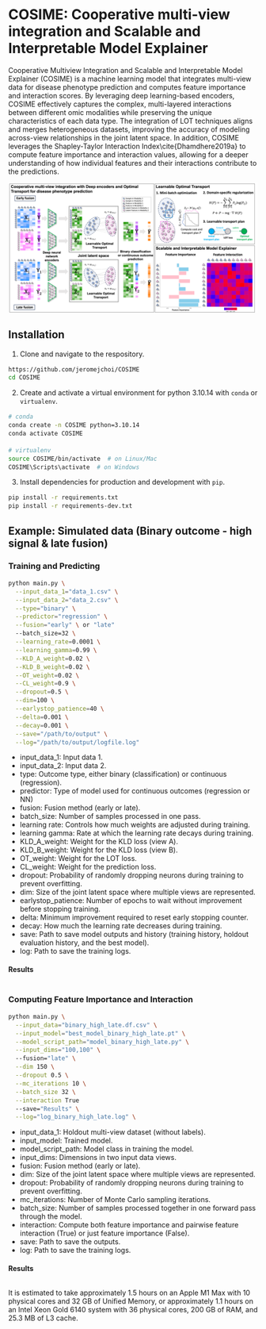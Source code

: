 # COSIME: Cooperative multi-view integration and Scalable and Interpretable Model Explainer

Cooperative Multiview Integration and Scalable and Interpretable Model Explainer (COSIME) is a machine learning model that integrates multi-view data for disease phenotype prediction and computes feature importance and interaction scores. By leveraging deep learning-based encoders, COSIME effectively captures the complex, multi-layered interactions between different omic modalities while preserving the unique characteristics of each data type. The integration of LOT techniques aligns and merges heterogeneous datasets, improving the accuracy of modeling across-view relationships in the joint latent space. In addition, COSIME leverages the Shapley-Taylor Interaction Index\cite{Dhamdhere2019a} to compute feature importance and interaction values, allowing for a deeper understanding of how individual features and their interactions contribute to the predictions.

![Title](Images/Fig1_Coop_Git.png "Title")

## Installation
1. Clone and navigate to the respository.
```bash
https://github.com/jeromejchoi/COSIME
cd COSIME
```
2. Create and activate a virtual environment for python 3.10.14 with `conda` or `virtualenv`.
```bash
# conda
conda create -n COSIME python=3.10.14
conda activate COSIME

# virtualenv
source COSIME/bin/activate  # on Linux/Mac
COSIME\Scripts\activate  # on Windows
```
3. Install dependencies for production and development with `pip`.
```bash
pip install -r requirements.txt
pip install -r requirements-dev.txt
```
## Example: Simulated data (Binary outcome - high signal & late fusion)
### Training and Predicting
```bash
python main.py \
  --input_data_1="data_1.csv" \
  --input_data_2="data_2.csv" \
  --type="binary" \
  --predictor="regression" \
  --fusion="early" \ or "late"
  --batch_size=32 \
  --learning_rate=0.0001 \
  --learning_gamma=0.99 \
  --KLD_A_weight=0.02 \
  --KLD_B_weight=0.02 \
  --OT_weight=0.02 \
  --CL_weight=0.9 \
  --dropout=0.5 \
  --dim=100 \
  --earlystop_patience=40 \
  --delta=0.001 \
  --decay=0.001 \
  --save="/path/to/output" \
  --log="/path/to/output/logfile.log"
```
* input_data_1: Input data 1.
* input_data_2: Input data 2.
* type: Outcome type, either binary (classification) or continuous (regression).
* predictor: Type of model used for continuous outcomes (regression or NN)
* fusion: Fusion method (early or late).
* batch_size: Number of samples processed in one pass.
* learning rate: Controls how much weights are adjusted during training.
* learning gamma: Rate at which the learning rate decays during training.
* KLD_A_weight: Weight for the KLD loss (view A).
* KLD_B_weight: Weight for the KLD loss (view B).
* OT_weight: Weight for the LOT loss.
* CL_weight: Weight for the prediction loss.
* dropout: Probability of randomly dropping neurons during training to prevent overfitting.
* dim: Size of the joint latent space where multiple views are represented.
* earlystop_patience: Number of epochs to wait without improvement before stopping training.
* delta: Minimum improvement required to reset early stopping counter.
* decay: How much the learning rate decreases during training.
* save: Path to save model outputs and history (training history, holdout evaluation history, and the best model).
* log: Path to save the training logs.

#### Results
```bash
```


### Computing Feature Importance and Interaction
```bash
python main.py \
  --input_data="binary_high_late.df.csv" \
  --input_model="best_model_binary_high_late.pt" \
  --model_script_path="model_binary_high_late.py" \
  --input_dims="100,100" \ 
  --fusion="late" \
  --dim 150 \
  --dropout 0.5 \
  --mc_iterations 10 \
  --batch_size 32 \
  --interaction True
  --save="Results" \
  --log="log_binary_high_late.log" \
```
* input_data_1: Holdout multi-view dataset (without labels).
* input_model: Trained model.
* model_script_path: Model class in training the model.
* input_dims: Dimensions in two input data views.
* fusion: Fusion method (early or late).
* dim: Size of the joint latent space where multiple views are represented.
* dropout: Probability of randomly dropping neurons during training to prevent overfitting.
* mc_iterations: Number of Monte Carlo sampling iterations.
* batch_size: Number of samples processed together in one forward pass through the model.
* interaction: Compute both feature importance and pairwise feature interaction (True) or just feature importance (False).
* save: Path to save the outputs.
* log: Path to save the training logs.
  
#### Results
```bash
```
It is estimated to take approximately 1.5 hours on an Apple M1 Max with 10 physical cores and 32 GB of Unified Memory, or approximately 1.1 hours on an Intel Xeon Gold 6140 system with 36 physical cores, 200 GB of RAM, and 25.3 MB of L3 cache.
